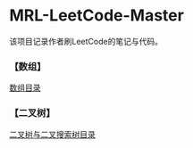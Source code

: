 # MRL-LeetCode-Master
 该项目记录作者刷LeetCode的笔记与代码。

### 【数组】

[数组目录](./01数组/00数组目录.md)

### 【二叉树】

[二叉树与二叉搜索树目录](./07二叉树/00二叉树与二叉搜索树目录.md)

